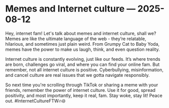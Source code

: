 # Memes and Internet culture — 2025-08-12

Hey, internet fam! Let's talk about memes and internet culture, shall we? Memes are like the ultimate language of the web - they’re relatable, hilarious, and sometimes just plain weird. From Grumpy Cat to Baby Yoda, memes have the power to make us laugh, think, and even question reality. 

Internet culture is constantly evolving, just like our feeds. It’s where trends are born, challenges go viral, and where you can find your online fam. But remember, not all internet culture is positive. Cyberbullying, misinformation, and cancel culture are real issues that we gotta navigate responsibly. 

So next time you're scrolling through TikTok or sharing a meme with your friends, remember the power of internet culture. Use it for good, spread positivity, and most importantly, keep it real, fam. Stay woke, stay lit! Peace out. #InternetCultureFTW🔥🌐
